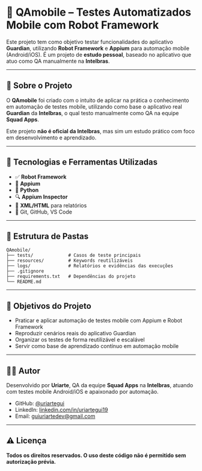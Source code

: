 # 📱 QAmobile – Testes Automatizados Mobile com Robot Framework

Este projeto tem como objetivo testar funcionalidades do aplicativo **Guardian**, utilizando **Robot Framework** e **Appium** para automação mobile (Android/iOS). É um projeto de **estudo pessoal**, baseado no aplicativo que atuo como QA manualmente na **Intelbras**.

---

## 📌 Sobre o Projeto

O **QAmobile** foi criado com o intuito de aplicar na prática o conhecimento em automação de testes mobile, utilizando como base o aplicativo real **Guardian** da **Intelbras**, o qual testo manualmente como QA na equipe **Squad Apps**.

Este projeto **não é oficial da Intelbras**, mas sim um estudo prático com foco em desenvolvimento e aprendizado.

---

## 🧪 Tecnologias e Ferramentas Utilizadas

- ✅ **Robot Framework**
- 📱 **Appium**
- 🐍 **Python**
- 🔍 **Appium Inspector**
- 📄 **XML/HTML** para relatórios
- 🧰 Git, GitHub, VS Code

---

## 📁 Estrutura de Pastas

```text
QAmobile/
├── tests/             # Casos de teste principais
├── resources/         # Keywords reutilizáveis
├── logs/              # Relatórios e evidências das execuções
├── .gitignore
├── requirements.txt   # Dependências do projeto
└── README.md
```

---

## 🎯 Objetivos do Projeto

- Praticar e aplicar automação de testes mobile com Appium e Robot Framework
- Reproduzir cenários reais do aplicativo Guardian
- Organizar os testes de forma reutilizável e escalável
- Servir como base de aprendizado contínuo em automação mobile

---

## 👨‍💻 Autor

Desenvolvido por **Uriarte**, QA da equipe **Squad Apps** na **Intelbras**, atuando com testes mobile Android/iOS e apaixonado por automação.

- GitHub: [@uriartegui](https://github.com/uriartegui)
- LinkedIn: [linkedin.com/in/uriartegui19](https://www.linkedin.com/in/uriartegui19)
- Email: [guiuriartedev@gmail.com](mailto:guiuriartedev@gmail.com)

---

## ⚠️ Licença

**Todos os direitos reservados. O uso deste código não é permitido sem autorização prévia.**
